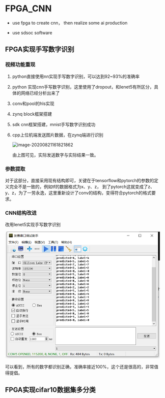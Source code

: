 # FPGA_CNN

* use fpga to create cnn， then realize some ai production

* use sdsoc software

## FPGA实现手写数字识别

### 	视频功能重现

1. python直接使用nn实现手写数字识别，可以达到92~93%的准确率

2. python 实现cnn手写数字识别，这里使用了dropout，和lenet5有所区分，具体的网络已经分析出来了

3. conv和pool的hls实现

4. zynq block框架搭建

5. sdk cnn框架搭建，mnist手写数字识别成功

6. cpp上位机端发送图片数据，在zynq端进行识别

    ![image-20200821161821862](https://gitee.com/sinply/image/raw/master/imgs/20200821162403.png)

    由上图可见，实际发送数字与实际结果一致。

###  参数提取

对于这部分，直接采用现有结构即可，关键在于tensorflow和pytorch的参数的定义完全不是一致的，例如tf的数据格式为x、y、z， 到了pytorch这就变成了z、y、z，为了一劳永逸，这里重新设计了conv的结构，变得符合pytorch的格式要求。

### CNN结构改进

改用lenet5实现手写数字识别

<img src="README.assets/image-20200823173615232.png" alt="image-20200823173615232" style="zoom:67%;" />

可以看到，所有的数字都识别正确，准确率接近100%，这个还是很高的，非常值得提倡。

## FPGA实现cifar10数据集多分类





